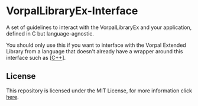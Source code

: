 



# VorpalLibraryEx-Interface
A set of guidelines to interact with the VorpalLibraryEx and your application, defined in C but language-agnostic. 

You should only use this if you want to interface with the Vorpal Extended Library from a language that doesn't already have a wrapper around this interface such as [[C++](https://github.com/VorpalAuth/VorpalLibraryEx-CPP)].



## License
This repository is licensed under the MIT License, for more information click [here](https://github.com/VorpalAuth/VorpalLibraryEx-Interface/blob/main/LICENSE).
